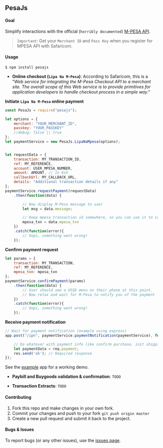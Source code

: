 ## PesaJs

#### Goal

Simplify interactions with the official (`horribly documented`) [M-PESA API](http://www.safaricom.co.ke/personal/m-pesa/do-more-with-m-pesa/m-pesa-api).

> `Important`: Get your `Merchant ID` and `Pass Key` when you register for MPESA API with Safaricom.

#### Usage


```shell
$ npm install pesajs

```


- **Online checkout (`Lipa Na M-Pesa`)**: According to Safaricom, this is a "*Web service for integrating the M-Pesa
Checkout API to a merchant site. The overall scope of this Web service is to provide primitives for application developers
to handle checkout process in a simple way*."

**Initiate `Lipa Na M-Pesa` online payment**

```javascript
const PesaJs = require("pesajs");

let options = {
    merchant: "YOUR_MERCHANT_ID",
    passkey: "YOUR_PASSKEY"
    //debug: false || true
};
let paymentService = new PesaJs.LipaNaMpesa(options);


let requestData = {
    transaction: MY_TRANSACTION_ID,
    ref: MY_REFERENCE,
    account: USER_MPESA_NUMBER,
    amount: AMOUNT, // in Ksh
    callbackUrl: MY_CALLBACK_URL,
    details: "Additional transaction details if any"
};
paymentService.requestPayment(requestData)
    .then(function(data) {

        // Now display M-Pesa message to user
        let msg = data.message;

        // Keep mpesa transaction id somewhere, so you can use it to confirm transaction (next step).
        mpesa_txn = data.mpesa_txn
    })
    .catch(function(error){
        // Oops, something went wrong!
    });

```

**Confirm payment request**

```javascript
let params = {
    transaction: MY_TRANSACTION,
    ref: MY_REFERENCE,
    mpesa_txn: mpesa_txn
};
paymentService.confirmPayment(params)
    .then(function(data) {
        // User should see a USSD menu on their phone at this point.
        // Now relax and wait for M-Pesa to notify you of the payment
    })
    .catch(function(error){
        // Oops, something went wrong!
    });
```

**Receive payment notification**

```javascript
// Wait for payment notification (example using express)
app.post("/ipn", paymentService.paymentNotification(paymentService), function(req, res) {

    // Do whatever with payment info like confirm purchase, init shipping, send download link, etc.
    let paymentData = req.payment;
    res.send('ok'); // Required response
});

```

See the [example](example/app.js) app for a working demo.

- **Paybill and Buygoods validation &amp; confirmation**: `TODO`

- **Transaction Extracts**: `TODO`


#### Contributing

1. Fork this repo and make changes in your own fork.
2. Commit your changes and push to your fork `git push origin master`
3. Create a new pull request and submit it back to the project.


#### Bugs & Issues

To report bugs (or any other issues), use the [issues page](https://github.com/aksalj/pesajs/issues).
